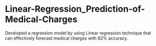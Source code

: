 # Linear-Regression_Prediction-of-Medical-Charges
Developed a regression model by using Linear regression technique that can effectively forecast medical charges with 82% accuracy.

